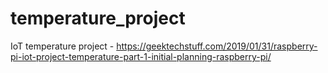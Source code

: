# temperature_project
IoT temperature project - https://geektechstuff.com/2019/01/31/raspberry-pi-iot-project-temperature-part-1-initial-planning-raspberry-pi/

